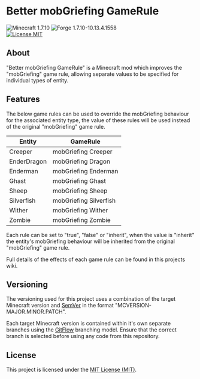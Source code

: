 # Better mobGriefing GameRule

![Minecraft 1.7.10](https://img.shields.io/badge/Minecraft-1.7.10-lightgrey.svg)
![Forge 1.7.10-10.13.4.1558](https://img.shields.io/badge/Forge-1.7.10--10.13.4.1558-lightgrey.svg)  
[![License MIT](https://img.shields.io/badge/License-MIT-blue.svg)](LICENSE)

## About
"Better mobGriefing GameRule" is a Minecraft mod which improves the
"mobGriefing" game rule, allowing separate values to be specified for
individual types of entity.

## Features
The below game rules can be used to override the mobGriefing behaviour
for the associated entity type, the value of these rules will be used
instead of the original "mobGriefing" game rule.

| Entity      | GameRule               |
| ----------- | ---------------------- |
| Creeper     | mobGriefing Creeper    |
| EnderDragon | mobGriefing Dragon     |
| Enderman    | mobGriefing Enderman   |
| Ghast       | mobGriefing Ghast      |
| Sheep       | mobGriefing Sheep      |
| Silverfish  | mobGriefing Silverfish |
| Wither      | mobGriefing Wither     |
| Zombie      | mobGriefing Zombie     |

Each rule can be set to "true", "false" or "inherit", when the value is
"inherit" the entity's mobGriefing behaviour will be inherited from the
original "mobGriefing" game rule.

Full details of the effects of each game rule can be found in this
projects wiki.

## Versioning
The versioning used for this project uses a combination of the target
Minecraft version and [SemVer](http://semver.org) in the format
"MCVERSION-MAJOR.MINOR.PATCH".

Each target Minecraft version is contained within it's own separate
branches using the
[GitFlow](https://github.com/petervanderdoes/gitflow-avh) branching
model. Ensure that the correct branch is selected before using any code
from this repository.

## License
This project is licensed under the [MIT License (MIT)](LICENSE).
